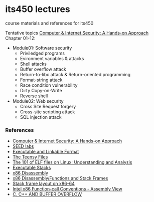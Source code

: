 # its450 lectures
course materials and references for its450

Tentative topics [Computer & Internet Security: A Hands-on Approach](https://www.handsonsecurity.net/resources.html) Chapter 01-12:
* Module01: Software security
  * Priviledged programs 
  * Evironment variables & attacks 
  * Shell attacks
  * Buffer overflow attack 
  * Return-to-libc attack & Return-oriented programming
  * Format-string attack 
  * Race condition vulnerability 
  * Dirty Copy-on-Write
  * Reverse shell
* Module02: Web security
  * Cross Site Request forgery
  * Cross-site scripting attack
  * SQL injection attack

### References
* [Computer & Internet Security: A Hands-on Approach](https://www.handsonsecurity.net)
* [SEED labs](https://seedsecuritylabs.org/)
* [Executable and Linkable Format](https://en.wikipedia.org/wiki/Executable\_and\_Linkable\_Format)
* [The Teensy Files](http://www.muppetlabs.com/~breadbox/software/tiny/)
* [The 101 of ELF files on Linux: Understanding and Analysis](https://linux-audit.com/elf-binaries-on-linux-understanding-and-analysis/)
* [Executable Stacks](https://wiki.ubuntu.com/SecurityTeam/Roadmap/ExecutableStacks)
* [x86 Disassembly](https://en.wikibooks.org/wiki/X86Disassembly)
* [x86 Disassembly/Functions and Stack Frames](https://en.wikibooks.org/wiki/X86\_Disassembly/Functions\_and\_Stack\_Frames)
* [Stack frame layout on x86-64](https://eli.thegreenplace.net/2011/09/06/stack-frame-layout-on-x86-64)
* [Intel x86 Function-call Conventions - Assembly View](http://unixwiz.net/techtips/win32-callconv-asm.html)
* [C, C++ AND BUFFER OVERFLOW](https://www.tenouk.com/cncplusplusbufferoverflow.html)


